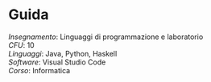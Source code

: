 # Guida

*Insegnamento*: Linguaggi di programmazione e laboratorio<br>
*CFU*: 10<br>
*Linguaggi*: Java, Python, Haskell<br>
*Software*: Visual Studio Code<br>
*Corso*: Informatica<br>
